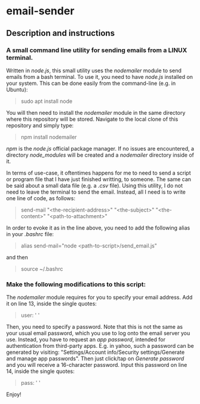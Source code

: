 # email-sender
## Description and instructions
### A small command line utility for sending emails from a LINUX terminal.

Written in *node.js*, this small utility uses the *nodemailer* module to send emails from a bash terminal. To use it, you need to have *node.js* installed on your system. This can be done easily from the command-line (e.g. in Ubuntu):
>sudo apt install node

You will then need to install the *nodemailer* module in the same directory where this repository will be stored. Navigate to the local clone of this repository and simply type:
>npm install nodemailer

*npm* is the *node.js* official package manager. If no issues are encountered, a directory *node_modules* will be created and a *nodemailer* directory inside of it.

In terms of use-case, it oftentimes happens for me to need to send a script or program file that I have just finished writting, to someone. The same can be said about a small data file (e.g. a *.csv* file). Using this utility, I do not need to leave the terminal to send the email. Instead, all I need is to write one line of code, as follows:

>send-mail "\<the-recipient-address\>" "\<the-subject\>" "\<the-content\>" "\<path-to-attachment\>"

In order to evoke it as in the line above, you need to add the following alias in your *.bashrc* file:

>alias send-mail="node \<path-to-script\>/send_email.js"

and then

>source ~/.bashrc

### Make the following modifications to this script:
The *nodemailer* module requires for you to specify your email address. Add it on line 13, inside the single quotes:
>user: ' '

Then, you need to specify a password. Note that this is not the same as your usual email password, which you use to log onto the email server you use. Instead, you have to request an *app password*, intended for authentication from third-party apps. E.g. in yahoo, such a password can be generated by visiting: "Settings/Account info/Security settings/Generate and manage app passwords". Then just click/tap on *Generate password* and you will receive a 16-character password. Input this password on line 14, inside the single quotes:
>pass: ' '

Enjoy!
